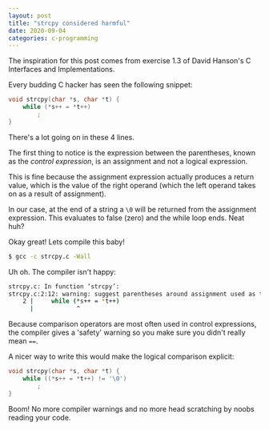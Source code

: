 ```yaml
---
layout: post
title: "strcpy considered harmful"
date: 2020-09-04
categories: c-programming
---
```


The inspiration for this post comes from exercise 1.3 of David Hanson's C Interfaces and Implementations.

<!-- TODO: Add link to book here, setup amazon referrer account -->

Every budding C hacker has seen the following snippet:
```c
void strcpy(char *s, char *t) {
    while (*s++ = *t++)
        ;
}
```

There's a lot going on in these 4 lines. 

The first thing to notice is the expression between the parentheses, known as the *control expression*, is an assignment and not a logical expression. 

This is fine because the assignment expression actually produces a return value, which is the value of the right operand (which the left operand takes on as a result of assignment).

In our case, at the end of a string a `\0` will be returned from the assignment expression. This evaluates to false (zero) and the while loop ends. Neat huh?

Okay great! Lets compile this baby!

```bash
$ gcc -c strcpy.c -Wall
```

Uh oh. The compiler isn't happy:

```bash
strcpy.c: In function ‘strcpy’:
strcpy.c:2:12: warning: suggest parentheses around assignment used as truth value [-Wparentheses]
    2 |     while (*s++ = *t++)
      |            ^
```

Because comparison operators are most often used in control expressions, the compiler gives a 'safety' warning so you make sure you didn't really mean `==`.

A nicer way to write this would make the logical comparison explicit:

```c
void strcpy(char *s, char *t) {
    while ((*s++ = *t++) != '\0')
        ;
}
```

Boom! No more compiler warnings and no more head scratching by noobs reading your code.



